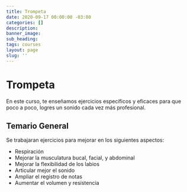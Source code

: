 ```yaml
---
title: Trompeta
date: 2020-09-17 00:00:00 -03:00
categories: []
description:
banner_image:
sub_heading:
tags: courses
layout: page
slug: ''
---
```


# Trompeta

En este curso, te enseñamos ejercicios específicos y eficaces para que poco a poco, logres un sonido
cada vez más profesional.

## Temario General

Se trabajaran ejercicios para mejorar en los siguientes aspectos:

* Respiración
* Mejorar la musculatura bucal, facial, y abdominal
* Mejorar la flexibilidad de los labios
* Articular mejor el sonido
* Ampliar el registro de notas
* Aumentar el volumen y resistencia
